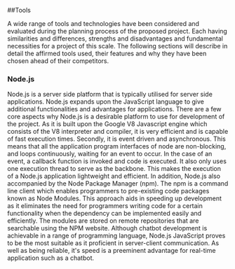 ##Tools

A wide range of tools and technologies have been considered and evaluated during the planning process of the proposed project. Each having similarities and differences, strengths and disadvantages and  fundamental necessities for a project of this scale. The following sections will describe in detail the affirmed tools used, their features and why they have been chosen ahead of their competitors.

### Node.js

Node.js is a server side platform that is typically utilised for server side applications. Node.js expands upon the JavaScript language to give additional functionalities and advantages for applications. There are a few core aspects why Node.js is a desirable platform to use for development of the project. As it is built upon the Google V8 Javascript engine which consists of the V8 interpreter and compiler, it is very efficient and is capable of fast execution times. Secondly, it is event driven and asynchronous. This means that all the application program interfaces of node are non-blocking, and loops continuously, waiting for an event to occur. In the case of an event, a callback function is invoked and code is executed. It also only uses one execution thread to serve as the backbone. This makes the execution of a Node.js application lightweight and efficient. In addition, Node.js also accompanied by the Node Package Manager (npm). The npm is a command line client which enables programmers to pre-existing code packages known as Node Modules. This approach aids in speeding up development as it eliminates the need for programmers writing code for a certain functionality when the dependency can be implemented easily and efficiently. The modules are stored on remote repositories that are searchable using the NPM website. Although chatbot development is achievable in a range of programming language, Node.js JavaScript proves to be the most suitable as it proficient in server-client communication. As well as being reliable, it's speed is a preeminent advantage for real-time application such as a chatbot.
